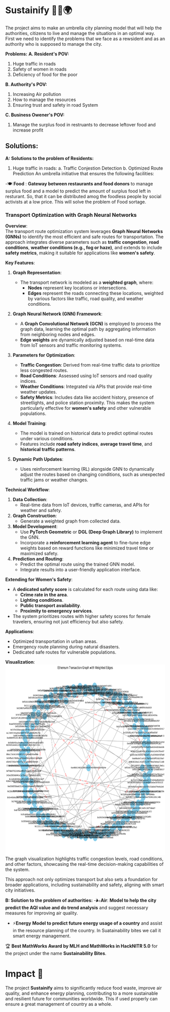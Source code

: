 # Sustainify 🌱🍴🌍
The project aims to make an umbrella city planning model that will help the authorities, citizens to live and manage the situations in an optimal way. First we need to identify the problems that we face as a rewsident and as an authority who is supposed to manage the city.

**Problems:**
**A. Resident's POV:**
1. Huge traffic in roads
2. Safety of women in roads
3. Deficiency of food for the poor

**B. Authority's POV:**
1. Increasing Air pollution
2. How to manage the resources
3. Ensuring trust and safety in road System

**C. Business Owener's POV:**
1. Manage the surplus food in restruants to decrease leftover food and increase profit

## Solutions:

**A: Solutions to the problem of Residents:**
1. Huge traffic in roads:
   a. Traffic Conjestion Detection
   b. Optimized Route Prediction
An umbrella initiative that ensures the following facilities:

-🍽️ **Food** :  **Gateway between restaurants and food donors** to manage surplus food and a model to predict the amount of surplus food left in resturant. So, that it can be distributed amog the foodless people by social activists at a low price. This will solve the problem of Food sortage.

### Transport Optimization with Graph Neural Networks    

**Overview**:  
The transport route optimization system leverages **Graph Neural Networks (GNNs)** to identify the most efficient and safe routes for transportation. The approach integrates diverse parameters such as **traffic congestion**, **road conditions**, **weather conditions (e.g., fog or haze)**, and extends to include **safety metrics**, making it suitable for applications like **women's safety**.  

**Key Features**:  
1. **Graph Representation**:  
   - The transport network is modeled as a **weighted graph**, where:
     - **Nodes** represent key locations or intersections.
     - **Edges** represent the roads connecting these locations, weighted by various factors like traffic, road quality, and weather conditions.

2. **Graph Neural Network (GNN) Framework**:  
   - A **Graph Convolutional Network (GCN)** is employed to process the graph data, learning the optimal path by aggregating information from neighboring nodes and edges.
   - **Edge weights** are dynamically adjusted based on real-time data from IoT sensors and traffic monitoring systems.

3. **Parameters for Optimization**:  
   - **Traffic Congestion**: Derived from real-time traffic data to prioritize less congested routes.
   - **Road Conditions**: Assessed using IoT sensors and road quality indices.
   - **Weather Conditions**: Integrated via APIs that provide real-time weather updates.
   - **Safety Metrics**: Includes data like accident history, presence of streetlights, and police station proximity. This makes the system particularly effective for **women's safety** and other vulnerable populations.

4. **Model Training**:  
   - The model is trained on historical data to predict optimal routes under various conditions.
   - Features include **road safety indices**, **average travel time**, and **historical traffic patterns**.

5. **Dynamic Path Updates**:  
   - Uses reinforcement learning (RL) alongside GNN to dynamically adjust the routes based on changing conditions, such as unexpected traffic jams or weather changes.

**Technical Workflow**:  
1. **Data Collection**:  
   - Real-time data from IoT devices, traffic cameras, and APIs for weather and safety.
2. **Graph Construction**:  
   - Generate a weighted graph from collected data.
3. **Model Development**:  
   - Use **PyTorch Geometric** or **DGL (Deep Graph Library)** to implement the GNN.
   - Incorporate a **reinforcement learning agent** to fine-tune edge weights based on reward functions like minimized travel time or maximized safety.
4. **Prediction and Routing**:  
   - Predict the optimal route using the trained GNN model.
   - Integrate results into a user-friendly application interface.

**Extending for Women's Safety**:  
- A **dedicated safety score** is calculated for each route using data like:
  - **Crime rate in the area**.
  - **Lighting conditions**.
  - **Public transport availability**.
  - **Proximity to emergency services**.  
- The system prioritizes routes with higher safety scores for female travelers, ensuring not just efficiency but also safety.

**Applications**:  
- Optimized transportation in urban areas.
- Emergency route planning during natural disasters.
- Dedicated safe routes for vulnerable populations.

**Visualization**:  
<img src="https://github.com/Lord3008/Sustainify/blob/main/Output_Images/Transport_traffic_Graph.png" alt="Weighted graph showing traffic" width="900" height="600">  
The graph visualization highlights traffic congestion levels, road conditions, and other factors, showcasing the real-time decision-making capabilities of the system.  

This approach not only optimizes transport but also sets a foundation for broader applications, including sustainability and safety, aligning with smart city initiatives.

**B: Solution to the problem of authorities:**
-🌬️**Air**: **Model to help the city predict the AQI value and do trend analysis** and suggest necessary measures for improving air quality.

- ⚡**Energy** **Model to predict future energy usage of a country** and assist in the resource planning of the country. In Suatainability bites we call it smart energy management.

🏆 **Best MathWorks Award by MLH and MathWorks in HackNITR 5.0** for the project under the name **Sustainability Bites**.

# Impact 🌟

The project **Sustainify** aims to significantly reduce food waste, improve air quality, and enhance energy planning, contributing to a more sustainable and resilient future for communities worldwide. This if used properly can ensure a great management of country as a whole.
